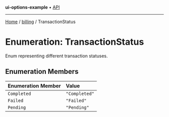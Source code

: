 **ui-options-example** • [API](../../README.md)

***

[Home](../../README.md) / [billing](../README.md) / TransactionStatus

# Enumeration: TransactionStatus

Enum representing different transaction statuses.

## Enumeration Members

| Enumeration Member | Value |
| :------ | :------ |
| `Completed` | `"Completed"` |
| `Failed` | `"Failed"` |
| `Pending` | `"Pending"` |
